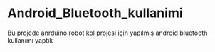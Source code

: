 # Android_Bluetooth_kullanimi
 Bu projede  anrduino robot kol projesi için yapılmış android bluetooth kullanımı yaptık
